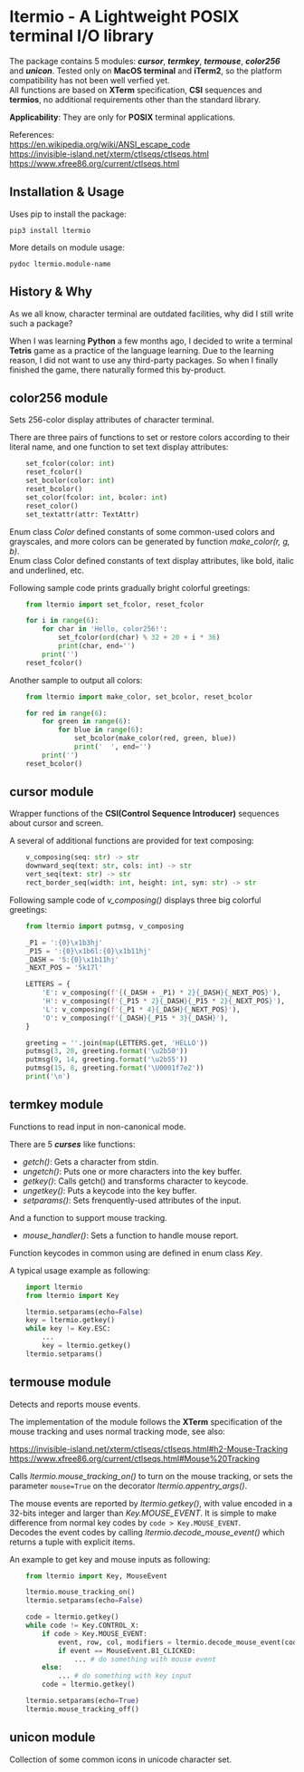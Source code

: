 # ltermio - A Lightweight POSIX terminal I/O library

The package contains 5 modules: ***cursor***, ***termkey***, ***termouse***, ***color256*** and ***unicon***. Tested only on **MacOS terminal** and **iTerm2**, so the platform compatibility has not been well verfied yet.  
All functions are based on **XTerm** specification, **CSI** sequences and **termios**, no additional requirements other than the standard library.

**Applicability**: They are only for **POSIX** terminal applications.

References:  
<https://en.wikipedia.org/wiki/ANSI_escape_code>  
<https://invisible-island.net/xterm/ctlseqs/ctlseqs.html>  
<https://www.xfree86.org/current/ctlseqs.html>

## Installation & Usage
Uses pip to install the package:

`pip3 install ltermio`

More details on module usage:

`pydoc ltermio.module-name`

## History & Why
As we all know, character terminal are outdated facilities, why did I still write such a package?

When I was learning **Python** a few months ago, I decided to write a terminal **Tetris** game as a practice of the language learning. Due to the learning reason, I did not want to use any third-party packages. So when I finally finished the game, there naturally formed this by-product.

## color256 module
Sets 256-color display attributes of character terminal.

There are three pairs of functions to set or restore colors according to their literal name, and one function to set text display attributes:

```python
    set_fcolor(color: int)
    reset_fcolor()
    set_bcolor(color: int)
    reset_bcolor()
    set_color(fcolor: int, bcolor: int)
    reset_color()
    set_textattr(attr: TextAttr)
```

Enum class *Color* defined constants of some common-used colors and grayscales, and more colors can be generated by function *make_color(r, g, b)*.  
Enum class Color defined constants of text display attributes, like bold, italic and underlined, etc.

Following sample code prints gradually bright colorful greetings:

```python
    from ltermio import set_fcolor, reset_fcolor

    for i in range(6):
        for char in 'Hello, color256!':
            set_fcolor(ord(char) % 32 + 20 + i * 36)
            print(char, end='')
        print('')
    reset_fcolor()
```

Another sample to output all colors:

```python
    from ltermio import make_color, set_bcolor, reset_bcolor

    for red in range(6):
        for green in range(6):
            for blue in range(6):
                set_bcolor(make_color(red, green, blue))
                print('  ', end='')
        print('')
    reset_bcolor()
```

## cursor module
Wrapper functions of the **CSI(Control Sequence Introducer)** sequences about cursor and screen.

A several of additional functions are provided for text composing:

```python
    v_composing(seq: str) -> str
    downward_seq(text: str, cols: int) -> str
    vert_seq(text: str) -> str
    rect_border_seq(width: int, height: int, sym: str) -> str
```

Following sample code of *v_composing()* displays three big colorful greetings:

```python
    from ltermio import putmsg, v_composing

    _P1 = ':{0}\x1b3hj'
    _P15 = ':{0}\x1b6l:{0}\x1b11hj'
    _DASH = '5:{0}\x1b11hj'
    _NEXT_POS = '5k17l'

    LETTERS = {
        'E': v_composing(f'{(_DASH + _P1) * 2}{_DASH}{_NEXT_POS}'),
        'H': v_composing(f'{_P15 * 2}{_DASH}{_P15 * 2}{_NEXT_POS}'),
        'L': v_composing(f'{_P1 * 4}{_DASH}{_NEXT_POS}'),
        'O': v_composing(f'{_DASH}{_P15 * 3}{_DASH}'),
    }

    greeting = ''.join(map(LETTERS.get, 'HELLO'))
    putmsg(3, 20, greeting.format('\u2b50'))
    putmsg(9, 14, greeting.format('\u2b55'))
    putmsg(15, 8, greeting.format('\U0001f7e2'))
    print('\n')
```

## termkey module
Functions to read input in non-canonical mode.

There are 5 ***curses*** like functions:

+ *getch()*: Gets a character from stdin.
+ *ungetch()*: Puts one or more characters into the key buffer.
+ *getkey()*: Calls getch() and transforms character to keycode.
+ *ungetkey()*: Puts a keycode into the key buffer.
+ *setparams()*: Sets frenquently-used attributes of the input.

And a function to support mouse tracking.

+ *mouse_handler()*: Sets a function to handle mouse report.

Function keycodes in common using are defined in enum class *Key*.

A typical usage example as following:

```python
    import ltermio
    from ltermio import Key

    ltermio.setparams(echo=False)
    key = ltermio.getkey()
    while key != Key.ESC:
        ...
        key = ltermio.getkey()
    ltermio.setparams()
```

## termouse module
Detects and reports mouse events.

The implementation of the module follows the **XTerm** specification of the mouse tracking and uses normal tracking mode, see also:

<https://invisible-island.net/xterm/ctlseqs/ctlseqs.html#h2-Mouse-Tracking>  
<https://www.xfree86.org/current/ctlseqs.html#Mouse%20Tracking>
    
Calls *ltermio.mouse_tracking_on()* to turn on the mouse tracking, or sets the parameter `mouse=True` on the decorator *ltermio.appentry_args()*.

The mouse events are reported by *ltermio.getkey()*, with value encoded in a 32-bits integer and larger than *Key.MOUSE_EVENT*. It is simple to make difference from normal key codes by `code > Key.MOUSE_EVENT`.  
Decodes the event codes by calling *ltermio.decode_mouse_event()* which returns a tuple with explicit items.
        
An example to get key and mouse inputs as following:

```python
    from ltermio import Key, MouseEvent

    ltermio.mouse_tracking_on()
    ltermio.setparams(echo=False)

    code = ltermio.getkey()
    while code != Key.CONTROL_X:
        if code > Key.MOUSE_EVENT:
            event, row, col, modifiers = ltermio.decode_mouse_event(code)
            if event == MouseEvent.B1_CLICKED:
                ... # do something with mouse event
        else:
            ... # do something with key input
        code = ltermio.getkey()

    ltermio.setparams(echo=True)
    ltermio.mouse_tracking_off()
```

## unicon module
Collection of some common icons in unicode character set.
